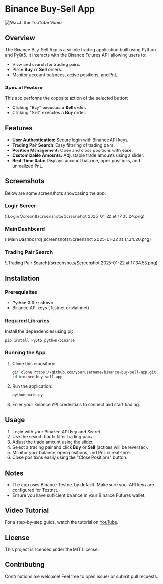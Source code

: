 # Binance Buy-Sell App

![Watch the YouTube Video](https://www.youtube.com/embed/YOUR_VIDEO_ID)

## Overview
The Binance Buy-Sell App is a simple trading application built using Python and PyQt5. It interacts with the Binance Futures API, allowing users to:

- View and search for trading pairs.
- Place **Buy** or **Sell** orders.
- Monitor account balances, active positions, and PnL.

### **Special Feature**
This app performs the opposite action of the selected button:
- Clicking "Buy" executes a **Sell** order.
- Clicking "Sell" executes a **Buy** order.

## Features
- **User Authentication:** Secure login with Binance API keys.
- **Trading Pair Search:** Easy filtering of trading pairs.
- **Position Management:** Open and close positions with ease.
- **Customizable Amounts:** Adjustable trade amounts using a slider.
- **Real-Time Data:** Displays account balance, open positions, and unrealized PnL.

## Screenshots
Below are some screenshots showcasing the app:

### Login Screen
![Login Screen](screenshots/Screenshot 2025-01-22 at 17.33.24.png)

### Main Dashboard
![Main Dashboard](screenshots/Screenshot 2025-01-22 at 17.34.20.png)

### Trading Pair Search
![Trading Pair Search](screenshots/Screenshot 2025-01-22 at 17.34.53.png)

## Installation
### Prerequisites
- Python 3.8 or above
- Binance API keys (Testnet or Mainnet)

### Required Libraries
Install the dependencies using pip:
```bash
pip install PyQt5 python-binance
```

### Running the App
1. Clone this repository:
   ```bash
   git clone https://github.com/yourusername/binance-buy-sell-app.git
   cd binance-buy-sell-app
   ```
2. Run the application:
   ```bash
   python main.py
   ```
3. Enter your Binance API credentials to connect and start trading.

## Usage
1. Login with your Binance API Key and Secret.
2. Use the search bar to filter trading pairs.
3. Adjust the trade amount using the slider.
4. Select a trading pair and click **Buy** or **Sell** (actions will be reversed).
5. Monitor your balance, open positions, and PnL in real-time.
6. Close positions easily using the "Close Positions" button.

## Notes
- The app uses Binance Testnet by default. Make sure your API keys are configured for Testnet.
- Ensure you have sufficient balance in your Binance Futures wallet.

## Video Tutorial
For a step-by-step guide, watch the tutorial on [YouTube](https://www.youtube.com/embed/YOUR_VIDEO_ID).

## License
This project is licensed under the MIT License.

## Contributing
Contributions are welcome! Feel free to open issues or submit pull requests.

